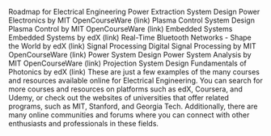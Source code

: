 Roadmap for Electrical Engineering
Power Extraction System Design
Power Electronics by MIT OpenCourseWare (link)
Plasma Control System Design
Plasma Control by MIT OpenCourseWare (link)
Embedded Systems
Embedded Systems by edX (link)
Real-Time Bluetooth Networks - Shape the World by edX (link)
Signal Processing
Digital Signal Processing by MIT OpenCourseWare (link)
Power System Design
Power System Analysis by MIT OpenCourseWare (link)
Projection System Design
Fundamentals of Photonics by edX (link)
These are just a few examples of the many courses and resources available online for Electrical Engineering. You can search for more courses and resources on platforms such as edX, Coursera, and Udemy, or check out the websites of universities that offer related programs, such as MIT, Stanford, and Georgia Tech. Additionally, there are many online communities and forums where you can connect with other enthusiasts and professionals in these fields.

